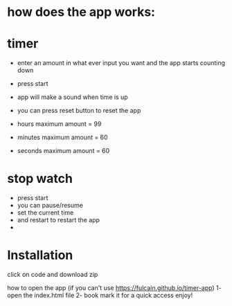 # how does the app works:

# timer

- enter an amount in what ever input you want and the app starts counting down
- press start
- app will make a sound when time is up
- you can press reset button to reset the app

- hours maximum amount = 99
- minutes maximum amount = 60
- seconds maximum amount = 60

# stop watch

- press start
- you can pause/resume
- set the current time 
- and restart to restart the app
- 
# Installation
click on code and download zip

how to open the app (if you can't use https://fulcain.github.io/timer-app)
1- open the index.html file
2- book mark it for a quick access
enjoy!
